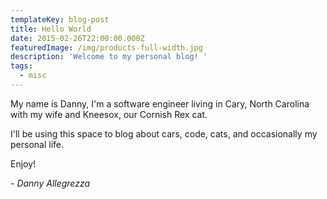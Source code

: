 ```yaml
---
templateKey: blog-post
title: Hello World
date: 2015-02-26T22:00:00.000Z
featuredImage: /img/products-full-width.jpg
description: 'Welcome to my personal blog! '
tags:
  - misc
---
```

My name is Danny, I'm a software engineer living in Cary, North Carolina with my wife and Kneesox, our Cornish Rex cat. 

I'll be using this space to blog about cars, code, cats, and occasionally my personal life. 

Enjoy!

_\- Danny Allegrezza_
